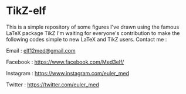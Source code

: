 # TikZ-elf
This is a simple repository of some figures I've drawn using the famous LaTeX package TikZ 
I'm waiting for everyone's contribution to make the following codes simple to new LaTeX and TikZ users. 
Contact me :

Email : elf12med@gmail.com

Facebook : https://www.facebook.com/Med3elf/

Instagram : https://www.instagram.com/euler_med

Twitter : https://twitter.com/euler_med

